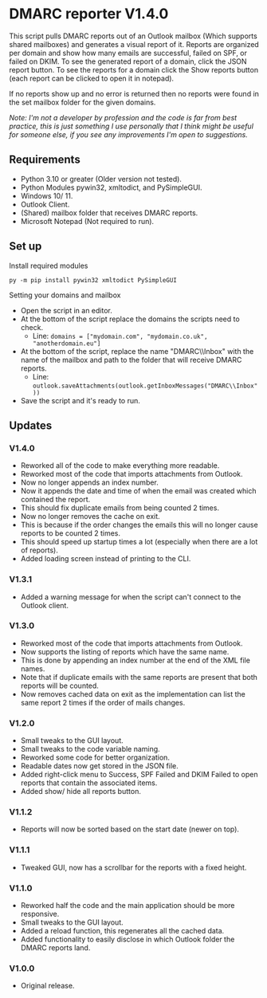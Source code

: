 # DMARC reporter V1.4.0

This script pulls DMARC reports out of an Outlook mailbox (Which supports shared mailboxes) and generates a visual report of it.
Reports are organized per domain and show how many emails are successful, failed on SPF, or failed on DKIM.
To see the generated report of a domain, click the JSON report button.
To see the reports for a domain click the Show reports button (each report can be clicked to open it in notepad).

If no reports show up and no error is returned then no reports were found in the set mailbox folder for the given domains.

_Note: I'm not a developer by profession and the code is far from best practice, this is just something I use personally that I think might be useful for someone else, if you see any improvements I'm open to suggestions._

## Requirements

* Python 3.10 or greater (Older version not tested).
* Python Modules pywin32, xmltodict, and PySimpleGUI.
* Windows 10/ 11.
* Outlook Client.
* (Shared) mailbox folder that receives DMARC reports.
* Microsoft Notepad (Not required to run).

## Set up

Install required modules

`py -m pip install pywin32 xmltodict PySimpleGUI`

Setting your domains and mailbox

* Open the script in an editor.
* At the bottom of the script replace the domains the scripts need to check.
  * Line: `domains = ["mydomain.com", "mydomain.co.uk", "anotherdomain.eu"]`
* At the bottom of the script, replace the name "DMARC\\\\Inbox" with the name of the mailbox and path to the folder that will receive DMARC reports.
  * Line: `outlook.saveAttachments(outlook.getInboxMessages("DMARC\\Inbox"))`
* Save the script and it's ready to run.

## Updates

### V1.4.0

* Reworked all of the code to make everything more readable.
* Reworked most of the code that imports attachments from Outlook.
* Now no longer appends an index number.
* Now it appends the date and time of when the email was created which contained the report.
* This should fix duplicate emails from being counted 2 times.
* Now no longer removes the cache on exit.
* This is because if the order changes the emails this will no longer cause reports to be counted 2 times.
* This should speed up startup times a lot (especially when there are a lot of reports).
* Added loading screen instead of printing to the CLI.

### V1.3.1

* Added a warning message for when the script can't connect to the Outlook client.

### V1.3.0

* Reworked most of the code that imports attachments from Outlook.
* Now supports the listing of reports which have the same name.
* This is done by appending an index number at the end of the XML file names.
* Note that if duplicate emails with the same reports are present that both reports will be counted.
* Now removes cached data on exit as the implementation can list the same report 2 times if the order of mails changes.

### V1.2.0

* Small tweaks to the GUI layout.
* Small tweaks to the code variable naming.
* Reworked some code for better organization.
* Readable dates now get stored in the JSON file.
* Added right-click menu to Success, SPF Failed and DKIM Failed to open reports that contain the associated items.
* Added show/ hide all reports button.

### V1.1.2

* Reports will now be sorted based on the start date (newer on top).

### V1.1.1

* Tweaked GUI, now has a scrollbar for the reports with a fixed height.

### V1.1.0

* Reworked half the code and the main application should be more responsive.
* Small tweaks to the GUI layout.
* Added a reload function, this regenerates all the cached data.
* Added functionality to easily disclose in which Outlook folder the DMARC reports land.

### V1.0.0

* Original release.
